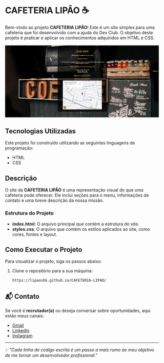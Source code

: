 # CAFETERIA LIPÃO ☕️

Bem-vindo ao projeto **CAFETERIA LIPÃO**! Este é um site simples para uma cafeteria que foi desenvolvido com a ajuda do Dev Club. O objetivo deste projeto é praticar e aplicar os conhecimentos adquiridos em HTML e CSS.

![Cafeteria Lipaó](https://github.com/lipaosbk/CAFETERIA-LIPAO/blob/master/img/print%20cafeteria.png?raw=true)

## Tecnologias Utilizadas

Este projeto foi construído utilizando as seguintes linguagens de programação:

- HTML
- CSS


## Descrição

O site da **CAFETERIA LIPÃO** é uma representação visual do que uma cafeteria pode oferecer. Ele inclui seções para o menu, informações de contato e uma breve descrição da nossa missão. 

### Estrutura do Projeto

- **index.html**: O arquivo principal que contém a estrutura do site.
- **styles.css**: O arquivo que contém os estilos aplicados ao site, como cores, fontes e layout.

## Como Executar o Projeto

Para visualizar o projeto, siga os passos abaixo:

1. Clone o repositório para a sua máquina:
   ```bash
   https://lipaosbk.github.io/CAFETERIA-LIPAO/

  ## 📬 Contato
Se você é **recrutador(a)** ou deseja conversar sobre oportunidades, aqui estão meus canais:
  - [Gmail](mailto:felipe.sobneko@gmail.com)
  - [LinkedIn](https://www.linkedin.com/in/felipesobneko/)
  - [Instagram](https://www.instagram.com/lipao.sbk)

---

💡 *"Cada linha de código escrita é um passo a mais rumo ao meu objetivo de me tornar um desenvolvedor profissional."*
